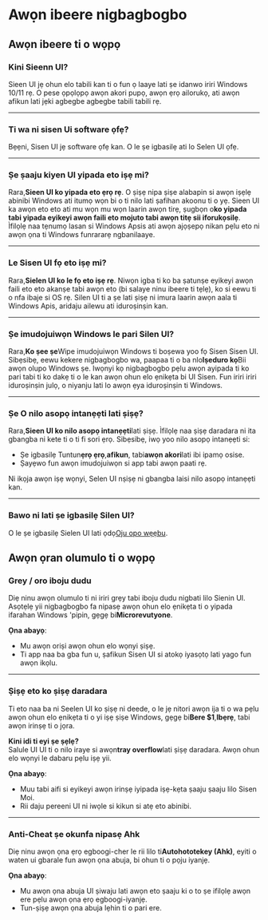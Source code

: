 # **Awọn ibeere nigbagbogbo**

## **Awọn ibeere ti o wọpọ**

### **Kini Sieenn UI?**

Sieen UI jẹ ohun elo tabili kan ti o fun ọ laaye lati ṣe idanwo iriri Windows 10/11 rẹ. O pese ọpọlọpọ awọn akori pupọ, awọn ẹrọ ailorukọ, ati awọn afikun lati jẹki agbegbe agbegbe tabili tabili rẹ.

***

### **Ti wa ni sisen Ui software ọfẹ?**

Bẹẹni, Sisen UI jẹ software ọfẹ kan. O le ṣe igbasilẹ ati lo Selen UI ọfẹ.

***

### **Ṣe ṣaaju kiyen UI yipada eto iṣẹ mi?**

Rara,**Sieen UI ko yipada eto ẹrọ rẹ**. O ṣiṣẹ nipa ṣiṣe alabapin si awọn iṣẹlẹ abinibi Windows ati itumọ wọn bi o ti nilo lati ṣafihan akoonu ti o yẹ. Sieen UI ka awọn eto eto ati mu wọn mu wọn laarin awọn tirẹ, ṣugbọn o**ko yipada tabi yipada eyikeyi awọn faili eto mojuto tabi awọn titẹ sii iforukọsilẹ**. Ìfilọlẹ naa tẹnumọ lasan si Windows Apsis ati awọn ajọṣepọ nikan pẹlu eto ni awọn ọna ti Windows funrararẹ ngbanilaaye.

***

### **Le Sisen UI fọ eto iṣẹ mi?**

Rara,**Sielen UI ko le fọ eto iṣẹ rẹ**. Niwọn igba ti ko ba ṣatunṣe eyikeyi awọn faili eto eto akanṣe tabi awọn eto (bi salaye ninu ibeere ti tẹlẹ), ko si eewu ti o nfa ibaje si OS rẹ. Silen UI ti a ṣe lati ṣiṣẹ ni imura laarin awọn aala ti Windows Apis, aridaju ailewu ati iduroṣinṣin kan.

***

### **Ṣe imudojuiwọn Windows le pari Silen UI?**

Rara,**Ko ṣee ṣe**Wipe imudojuiwọn Windows ti boṣewa yoo fọ Sisen Sisen UI. Sibẹsibẹ, eewu kekere nigbagbogbo wa, paapaa ti o ba nlo**Iṣeduro kọ**Bii awọn olupo Windows ṣe. Iwọnyi kọ nigbagbogbo pẹlu awọn ayipada ti ko pari tabi ti ko dakẹ ti o le kan awọn ohun elo ẹnikẹta bi UI Sisen. Fun iriri iriri iduroṣinṣin julọ, o niyanju lati lo awọn ẹya iduroṣinṣin ti Windows.

***

### **Ṣe O nilo asopọ intanẹẹti lati ṣiṣẹ?**

Rara,**Sieen UI ko nilo asopọ intanẹẹti**lati ṣiṣẹ. Ìfilọlẹ naa ṣiṣẹ daradara ni ita gbangba ni kete ti o ti fi sori ẹrọ. Sibẹsibẹ, iwọ yoo nilo asopọ intanẹẹti si:

* Ṣe igbasilẹ Tuntun**ẹrọ ẹrọ**,**afikun**, tabi**awọn akori**lati ibi ipamọ osise.
* Ṣayẹwo fun awọn imudojuiwọn si app tabi awọn paati rẹ.

Ni ikọja awọn iṣẹ wọnyi, Selen UI nṣiṣẹ ni gbangba laisi nilo asopọ intanẹẹti kan.

***

### **Bawo ni lati ṣe igbasilẹ Silen UI?**

O le ṣe igbasilẹ Sielen UI lati ọdọ[Oju opo wẹẹbu](https://seelen.io).

## **Awọn ọran olumulo ti o wọpọ**

### **Grey / oro iboju dudu**

Diẹ ninu awọn olumulo ti ni iriri grẹy tabi iboju dudu nigbati lilo Sienin UI. Asọtẹlẹ yii nigbagbogbo fa nipasẹ awọn ohun elo ẹnikẹta ti o yipada ifarahan Windows 'pipin, gẹgẹ bi**Microrevutyone**.

**Ọna abayọ**:

* Mu awọn oriṣi awọn ohun elo wọnyi ṣiṣẹ.
* Ti app naa ba gba fun u, ṣafikun Sisen UI si atokọ iyasọtọ lati yago fun awọn ikọlu.

***

### **Ṣiṣẹ eto ko ṣiṣẹ daradara**

Ti eto naa ba ni Seelen UI ko ṣiṣẹ ni deede, o le jẹ nitori awọn ija ti o wa pẹlu awọn ohun elo ẹnikẹta ti o yi iṣẹ ṣiṣe Windows, gẹgẹ bi**Bere $1**,**Ibẹrẹ**, tabi awọn irinṣẹ ti o jọra.

**Kini idi ti eyi ṣe ṣẹlẹ?**\
Salule UI UI ti o nilo iraye si awọn**tray overflow**lati ṣiṣẹ daradara. Awọn ohun elo wọnyi le dabaru pẹlu iṣẹ yii.

**Ọna abayọ**:

* Muu tabi aifi si eyikeyi awọn irinṣẹ iyipada iṣẹ-kẹta ṣaaju ṣaaju lilo Sisen Moi.
* Rii daju pereeni UI ni iwọle si kikun si atẹ eto abinibi.

***

### **Anti-Cheat ṣe okunfa nipasẹ Ahk**

Diẹ ninu awọn ọna ẹrọ egboogi-cher le rii lilo ti**Autohototekey (Ahk)**, eyiti o waten ui gbarale fun awọn ọna abuja, bi ohun ti o pọju iyanjẹ.

**Ọna abayọ**:

* Mu awọn ọna abuja UI ṣiwaju lati awọn eto ṣaaju ki o to ṣe ifilọlẹ awọn ere pẹlu awọn ọna ẹrọ egboogi-iyanjẹ.
* Tun-ṣiṣẹ awọn ọna abuja lẹhin ti o pari ere.
